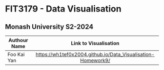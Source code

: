 # FIT3179 - Data Visualisation
## Monash University S2-2024

| Authour Name             | Link to Visualisation                                        |
| ------------------------ |:------------------------------------------------------------:|
| Foo Kai Yan              | https://wh1tef0x2004.github.io/Data_Visualisation-Homework9/ |
